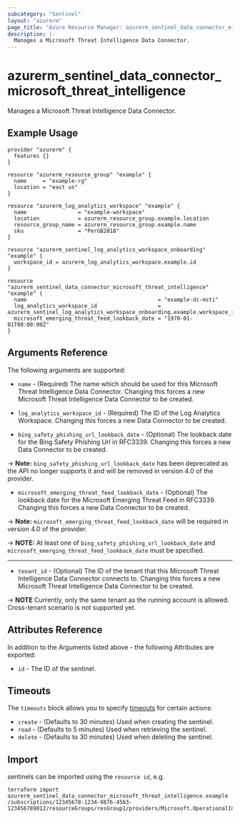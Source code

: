```yaml
---
subcategory: "Sentinel"
layout: "azurerm"
page_title: "Azure Resource Manager: azurerm_sentinel_data_connector_microsoft_threat_intelligence"
description: |-
  Manages a Microsoft Threat Intelligence Data Connector.
---
```


# azurerm_sentinel_data_connector_microsoft_threat_intelligence

Manages a Microsoft Threat Intelligence Data Connector.

## Example Usage

```hcl
provider "azurerm" {
  features {}
}

resource "azurerm_resource_group" "example" {
  name     = "example-rg"
  location = "east us"
}

resource "azurerm_log_analytics_workspace" "example" {
  name                = "example-workspace"
  location            = azurerm_resource_group.example.location
  resource_group_name = azurerm_resource_group.example.name
  sku                 = "PerGB2018"
}

resource "azurerm_sentinel_log_analytics_workspace_onboarding" "example" {
  workspace_id = azurerm_log_analytics_workspace.example.id
}

resource "azurerm_sentinel_data_connector_microsoft_threat_intelligence" "example" {
  name                                         = "example-dc-msti"
  log_analytics_workspace_id                   = azurerm_sentinel_log_analytics_workspace_onboarding.example.workspace_id
  microsoft_emerging_threat_feed_lookback_date = "1970-01-01T00:00:00Z"
}
```

## Arguments Reference

The following arguments are supported:

* `name` - (Required) The name which should be used for this Microsoft Threat Intelligence Data Connector. Changing this forces a new Microsoft Threat Intelligence Data Connector to be created.

* `log_analytics_workspace_id` - (Required) The ID of the Log Analytics Workspace. Changing this forces a new Data Connector to be created.

* `bing_safety_phishing_url_lookback_date` - (Optional) The lookback date for the Bing Safety Phishing Url in RFC3339. Changing this forces a new Data Connector to be created.

-> **Note:** `bing_safety_phishing_url_lookback_date` has been deprecated as the API no longer supports it and will be removed in version 4.0 of the provider.

* `microsoft_emerging_threat_feed_lookback_date` - (Optional) The lookback date for the Microsoft Emerging Threat Feed in RFC3339. Changing this forces a new Data Connector to be created.

-> **Note:** `microsoft_emerging_threat_feed_lookback_date` will be required in version 4.0 of the provider.

-> **NOTE:** At least one of `bing_safety_phishing_url_lookback_date` and `microsoft_emerging_threat_feed_lookback_date` must be specified.

---

* `tenant_id` - (Optional) The ID of the tenant that this Microsoft Threat Intelligence Data Connector connects to. Changing this forces a new Microsoft Threat Intelligence Data Connector to be created.

-> **NOTE** Currently, only the same tenant as the running account is allowed. Cross-tenant scenario is not supported yet.


## Attributes Reference

In addition to the Arguments listed above - the following Attributes are exported: 

* `id` - The ID of the sentinel.

## Timeouts

The `timeouts` block allows you to specify [timeouts](https://www.terraform.io/language/resources/syntax#operation-timeouts) for certain actions:

* `create` - (Defaults to 30 minutes) Used when creating the sentinel.
* `read` - (Defaults to 5 minutes) Used when retrieving the sentinel.
* `delete` - (Defaults to 30 minutes) Used when deleting the sentinel.

## Import

sentinels can be imported using the `resource id`, e.g.

```shell
terraform import azurerm_sentinel_data_connector_microsoft_threat_intelligence.example /subscriptions/12345678-1234-9876-4563-123456789012/resourceGroups/resGroup1/providers/Microsoft.OperationalInsights/workspaces/workspace1/providers/Microsoft.SecurityInsights/dataConnectors/dc1
```
